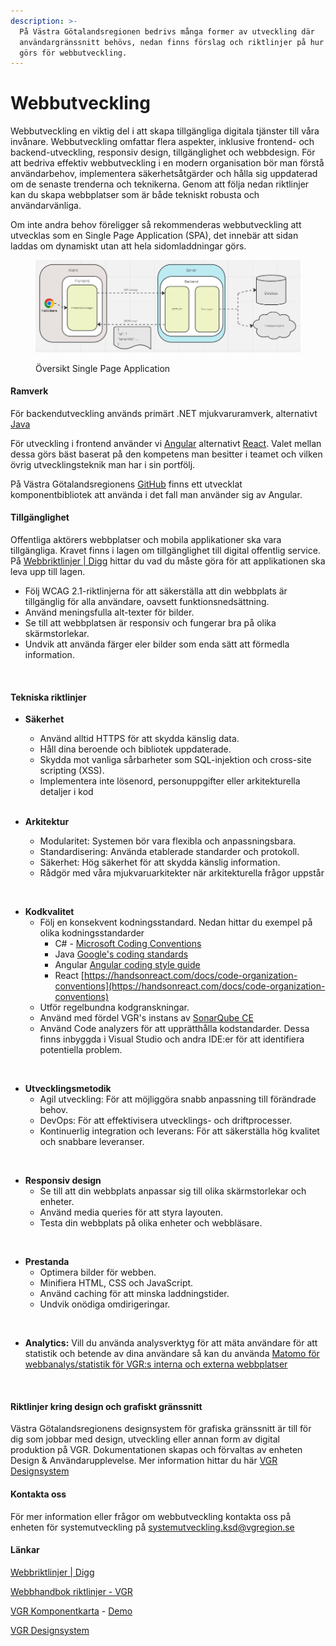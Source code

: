 ```yaml
---
description: >-
  På Västra Götalandsregionen bedrivs många former av utveckling där
  användargränssnitt behövs, nedan finns förslag och riktlinjer på hur det bäst
  görs för webbutveckling.
---
```


# Webbutveckling

Webbutveckling en viktig del i att skapa tillgängliga digitala tjänster till våra invånare. 
Webbutveckling omfattar flera aspekter, inklusive frontend- och backend-utveckling, responsiv design, tillgänglighet och webbdesign. För att bedriva effektiv webbutveckling i en modern organisation bör man förstå användarbehov, implementera säkerhetsåtgärder och hålla sig uppdaterad om de senaste trenderna och teknikerna.
Genom att följa nedan riktlinjer kan du skapa webbplatser som är både tekniskt robusta och användarvänliga. 

Om inte andra behov föreligger så rekommenderas webbutveckling att utvecklas som en Single Page Application (SPA), det innebär att sidan laddas om dynamiskt utan att hela sidomladdningar görs.

<figure><img src="../../../.gitbook/assets/image (1) (1).png" alt=""><figcaption><p>Översikt Single Page Application</p></figcaption></figure>

#### Ramverk

För backendutveckling används primärt .NET mjukvaruramverk, alternativt [Java](java/java.md)


För utveckling i frontend använder vi [Angular](https://angular.io/) alternativt [React](https://react.dev/). Valet mellan dessa görs bäst baserat på den kompetens man besitter i teamet och vilken övrig utvecklingsteknik man har i sin portfölj.

På Västra Götalandsregionens [GitHub](https://github.com/Vastra-Gotalandsregionen/komponentkartan) finns ett utvecklat komponentbibliotek att använda i det fall man använder sig av Angular.
<br>

#### Tillgänglighet
Offentliga aktörers webbplatser och mobila applikationer ska vara tillgängliga. Kravet finns i lagen om tillgänglighet till digital offentlig service. På [Webbriktlinjer | Digg](https://www.digg.se/webbriktlinjer) hittar du vad du måste göra för att applikationen ska leva upp till lagen.
- Följ WCAG 2.1-riktlinjerna för att säkerställa att din webbplats är tillgänglig för alla användare, oavsett funktionsnedsättning.
- Använd meningsfulla alt-texter för bilder.
- Se till att webbplatsen är responsiv och fungerar bra på olika skärmstorlekar.
- Undvik att använda färger eler bilder som enda sätt att förmedla information.
<br>

#### Tekniska riktlinjer


- **Säkerhet**
  - Använd alltid HTTPS för att skydda känslig data.
  - Håll dina beroende och bibliotek uppdaterade.
  - Skydda mot vanliga sårbarheter som SQL-injektion och cross-site scripting (XSS).
  - Implementera inte lösenord, personuppgifter eller arkitekturella detaljer i kod  
  <br>

- **Arkitektur**
  - Modularitet: Systemen bör vara flexibla och anpassningsbara.
  - Standardisering: Använda etablerade standarder och protokoll.
  - Säkerhet: Hög säkerhet för att skydda känslig information.
  - Rådgör med våra mjukvaruarkitekter när arkitekturella frågor uppstår
<br>
  
- **Kodkvalitet**
  - Följ en konsekvent kodningsstandard. Nedan hittar du exempel på olika kodningsstandarder
    - C# - [Microsoft Coding Conventions](https://learn.microsoft.com/sv-se/dotnet/csharp/fundamentals/coding-style/coding-conventions)
    - Java [Google's coding standards](https://google.github.io/styleguide/javaguide.html)
    - Angular [Angular coding style guide
](https://angular.dev/style-guide)
    - React [https://handsonreact.com/docs/code-organization-conventions](https://handsonreact.com/docs/code-organization-conventions)
  - Utför regelbundna kodgranskningar.
  - Använd med fördel VGR's instans av [SonarQube CE](https://sonarqube.vgregion.se/)
  - Använd Code analyzers för att upprätthålla kodstandarder. Dessa finns inbyggda i Visual Studio och andra IDE:er för att identifiera potentiella problem.
<br>


- **Utvecklingsmetodik**
  - Agil utveckling: För att möjliggöra snabb anpassning till förändrade behov.
  - DevOps: För att effektivisera utvecklings- och driftprocesser.
  - Kontinuerlig integration och leverans: För att säkerställa hög kvalitet och snabbare leveranser.
<br>

- **Responsiv design**
  - Se till att din webbplats anpassar sig till olika skärmstorlekar och enheter.
  - Använd media queries för att styra layouten.
  - Testa din webbplats på olika enheter och webbläsare.
<br>

- **Prestanda**
  - Optimera bilder för webben.
  - Minifiera HTML, CSS och JavaScript.
  - Använd caching för att minska laddningstider.
  - Undvik onödiga omdirigeringar.
<br>

- **Analytics:**
Vill du använda analysverktyg för att mäta användare för att statistik och betende av dina användare så kan du använda [Matomo för webbanalys/statistik för VGR:s interna och externa webbplatser](https://insidan.vgregion.se/stod-och-tjanster/system-a-o/matomo/)
<br>

#### Riktlinjer kring design och grafiskt gränssnitt
Västra Götalandsregionens designsystem för grafiska gränssnitt är till för dig som jobbar med design, utveckling eller annan form av digital produktion på VGR. Dokumentationen skapas och förvaltas av enheten Design & Användarupplevelse.
Mer information hittar du här [VGR Designsystem](https://design.vgregion.se/) 

#### Kontakta oss

För mer information eller frågor om webbutveckling kontakta oss på enheten för systemutveckling på [systemutveckling.ksd@vgregion.se](systemutveckling.ksd@vgregion.se)

#### Länkar

[Webbriktlinjer | Digg](https://www.digg.se/webbriktlinjer)

[Webbhandbok riktlinjer - VGR](https://www.vgregion.se/webbhandboken/riktlinjer/)

[VGR Komponentkarta](https://github.com/Vastra-Gotalandsregionen/komponentkartan) - [Demo](https://vastra-gotalandsregionen.github.io/komponentkartan-demo/start)

[VGR Designsystem](https://design.vgregion.se/) 
